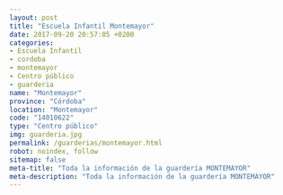 ```yaml
---
layout: post
title: "Escuela Infantil Montemayor"
date: 2017-09-20 20:57:05 +0200
categories:
- Escuela Infantil
- cordoba
- montemayor
- Centro público
- guarderia
name: "Montemayor"
province: "Córdoba"
location: "Montemayor"
code: "14010622"
type: "Centro público"
img: guarderia.jpg
permalink: /guarderias/montemayor.html
robot: noindex, follow
sitemap: false
meta-title: "Toda la información de la guardería MONTEMAYOR"
meta-description: "Toda la información de la guardería MONTEMAYOR"
---
```

